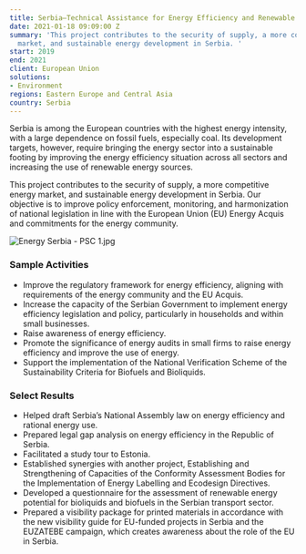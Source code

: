 ```yaml
---
title: Serbia—Technical Assistance for Energy Efficiency and Renewable Energy Sources
date: 2021-01-18 09:09:00 Z
summary: 'This project contributes to the security of supply, a more competitive energy
  market, and sustainable energy development in Serbia. '
start: 2019
end: 2021
client: European Union
solutions:
- Environment
regions: Eastern Europe and Central Asia
country: Serbia
---
```


Serbia is among the European countries with the highest energy intensity, with a large dependence on fossil fuels, especially coal. Its development targets, however, require bringing the energy sector into a sustainable footing by improving the energy efficiency situation across all sectors and increasing the use of renewable energy sources. 

This project contributes to the security of supply, a more competitive energy market, and sustainable energy development in Serbia. Our objective is to improve policy enforcement, monitoring, and harmonization of national legislation in line with the European Union (EU) Energy Acquis and commitments for the energy community.

![Energy Serbia - PSC 1.jpg](/uploads/Energy%20Serbia%20-%20PSC%201.jpg)

### Sample Activities

* Improve the regulatory framework for energy efficiency, aligning with requirements of the energy community and the EU Acquis. 
* Increase the capacity of the Serbian Government to implement energy efficiency legislation and policy, particularly in households and within small businesses.
* Raise awareness of energy efficiency.
* Promote the significance of energy audits in small firms to raise energy efficiency and improve the use of energy.
* Support the implementation of the National Verification Scheme of the Sustainability Criteria for Biofuels and Bioliquids.

### Select Results
 
* Helped draft Serbia’s National Assembly law on energy efficiency and rational energy use.
* Prepared legal gap analysis on energy efficiency in the Republic of Serbia.
* Facilitated a study tour to Estonia. 
* Established synergies with another project, Establishing and Strengthening of Capacities of the Conformity Assessment Bodies for the Implementation of Energy Labelling and Ecodesign Directives.
* Developed a questionnaire for the assessment of renewable energy potential for bioliquids and biofuels in the Serbian transport sector.
* Prepared a visibility package for printed materials in accordance with the new visibility guide for EU-funded projects in Serbia and the EUZATEBE campaign, which creates awareness about the role of the EU in Serbia.